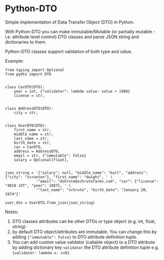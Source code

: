 # Python-DTO

Simple implementation of Data Transfer Object (DTO) in Python. 

With Python-DTO you can make Immutable/Mutable (or partially mutable - i.e. attribute level control) DTO classes
and parse JSON string and dictionaries to them.

Python-DTO classes support validation of both type and value.

Example:

```
from typing import Optional
from pydto import DTO


class CarDTO(DTO):
    year = int, {"validator": lambda value: value > 1980}
    license = str,


class AddressDTO(DTO):
    city = str,


class UserDTO(DTO):
    first_name = str,
    middle_name = str,
    last_name = str,
    birth_date = str,
    car = CarDTO,
    address = AddressDTO,
    email = str, {"immutable": False}
    salary = Optional[float],


json_string = '{"salary": null, "middle_name": "kurt", "address": {"city": "scranton"}, "first_name": "dwight", ' \
              '"email": "dshrute@schrutefarms.com", "car": {"license": "4018 JXT", "year": 1987}, ' \
              '"last_name": "schrute", "birth_date": "January 20, 1974"}'

user_dto = UserDTO.from_json(json_string)    
```

Notes:
1. DTO classes attributes can be other DTOs or type object (e.g. int, float, string).
2. by default DTO object/attributes are immutable. You can change this by adding `{"immutable": False}` 
to DTO attribute definition tuple.
3. You can add custom value validator (callable object) to a DTO attribute by adding dictionary key `validator` the DTO attribute 
definition tuple e.g. `{validator: lambda x: x>0}`.
